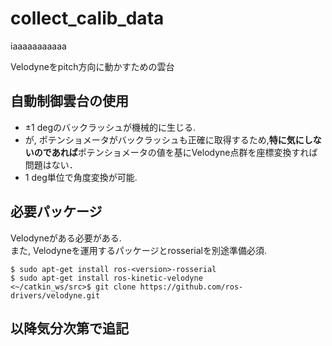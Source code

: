 # collect_calib_data
iaaaaaaaaaaa

Velodyneをpitch方向に動かすための雲台

## 自動制御雲台の使用

- ±1 degのバックラッシュが機械的に生じる.
- が, ポテンショメータがバックラッシュも正確に取得するため,**特に気にしないのであれば**ポテンショメータの値を基にVelodyne点群を座標変換すれば問題はない．
- 1 deg単位で角度変換が可能.

## 必要パッケージ

Velodyneがある必要がある.  
また, Velodyneを運用するパッケージとrosserialを別途準備必須.

```
$ sudo apt-get install ros-<version>-rosserial
$ sudo apt-get install ros-kinetic-velodyne
<~/catkin_ws/src>$ git clone https://github.com/ros-drivers/velodyne.git
```

## 以降気分次第で追記

